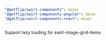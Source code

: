 ```yaml
---
"@getflip/swirl-components": minor
"@getflip/swirl-components-angular": minor
"@getflip/swirl-components-react": minor
---
```


Support lazy loading for swirl-image-grid-items
